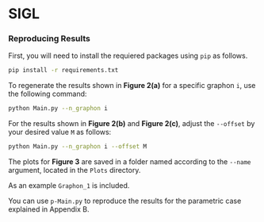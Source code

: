 # SIGL

### Reproducing Results

First, you will need to install the requiered packages using `pip` as follows.

```sh
pip install -r requirements.txt
```

To regenerate the results shown in **Figure 2(a)** for a specific graphon `i`, use the following command:

```bash
python Main.py --n_graphon i
```

For the results shown in **Figure 2(b)** and **Figure 2(c)**, adjust the `--offset` by your desired value `M` as follows:

```bash
python Main.py --n_graphon i --offset M
```

The plots for **Figure 3** are saved in a folder named according to the `--name` argument, located in the `Plots` directory.

As an example `Graphon_1` is included.

You can use `p-Main.py` to reproduce the results for the parametric case explained in Appendix B.
